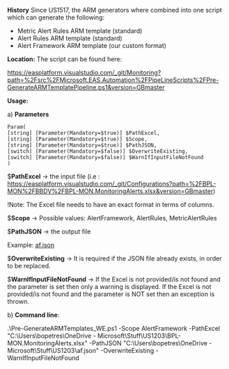 **History**
Since US1517, the ARM generators where combined into one script which can generate the following:

- Metric Alert Rules ARM template (standard)
- Alert Rules ARM template (standard)
- Alert Framework ARM template (our custom format)

**Location:**
The script can be found here:

https://easplatform.visualstudio.com/_git/Monitoring?path=%2Fsrc%2FMicrosoft.EAS.Automation%2FPipeLineScripts%2FPre-GenerateARMTemplatePipeline.ps1&version=GBmaster

**Usage:**

a) **Parameters**

```
Param(
[string] [Parameter(Mandatory=$true)] $PathExcel,
[string] [Parameter(Mandatory=$true)] $Scope,
[string] [Parameter(Mandatory=$true)] $PathJSON,
[switch] [Parameter(Mandatory=$false)] $OverwriteExisting,
[switch] [Parameter(Mandatory=$false)] $WarnIfInputFileNotFound
)
```

$**PathExcel** -> the input file (i.e : https://easplatform.visualstudio.com/_git/Configurations?path=%2FBPL-MON%2FBBDV%2FBPL-MON.MonitoringAlerts.xlsx&version=GBmaster)

!Note: The Excel file needs to have an exact format in terms of columns.

$**Scope** -> Possible values: AlertFramework, AlertRules, MetricAlertRules

$**PathJSON** -> the output file

Example: [af.json](/.attachments/af-c27bb658-2524-4390-ba60-a7318dd46e26.json)

$**OverwriteExisting** -> It is required if the JSON file already exists, in order to be replaced.

$**WarnIfInputFileNotFound** ->
If the Excel is not provided/is not found and the parameter is set then only a warning is displayed.
If the Excel is not provided/is not found and the parameter is NOT set then an exception is thrown.

b) **Command line**:

.\Pre-GenerateARMTemplates_WE.ps1 -Scope AlertFramework -PathExcel "C:\Users\bopetres\OneDrive - Microsoft\Stuff\US1203\BPL-MON.MonitoringAlerts.xlsx" -PathJSON "C:\Users\bopetres\OneDrive - Microsoft\Stuff\US1203\af.json" -OverwriteExisting -WarnIfInputFileNotFound